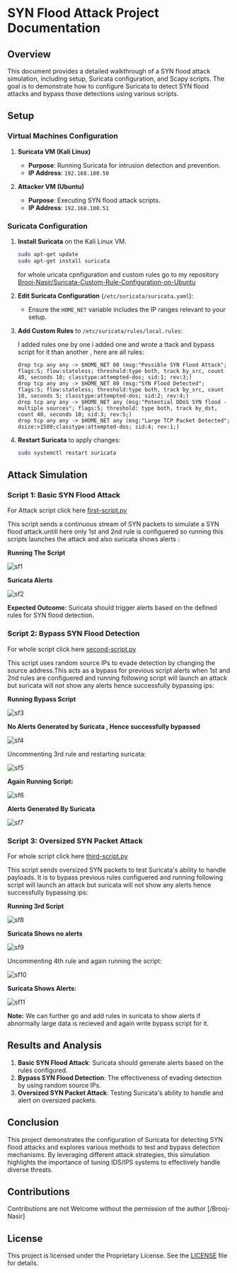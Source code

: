 # SYN Flood Attack Project Documentation

## Overview

This document provides a detailed walkthrough of a SYN flood attack simulation, including setup, Suricata configuration, and Scapy scripts. The goal is to demonstrate how to configure Suricata to detect SYN flood attacks and bypass those detections using various scripts.

## Setup

### Virtual Machines Configuration

1. **Suricata VM (Kali Linux)**
   - **Purpose**: Running Suricata for intrusion detection and prevention.
   - **IP Address**: `192.168.100.50`

2. **Attacker VM (Ubuntu)**
   - **Purpose**: Executing SYN flood attack scripts.
   - **IP Address**: `192.168.100.51`

### Suricata Configuration

1. **Install Suricata** on the Kali Linux VM.
   ```bash
   sudo apt-get update
   sudo apt-get install suricata
   ```
   for whole uricata cpnfiguration and custom rules go to my repository [Brooj-Nasir/Suricata-Custom-Rule-Configuration-on-Ubuntu](Brooj-Nasir/Suricata-Custom-Rule-Configuration-on-Ubuntu)

2. **Edit Suricata Configuration** (`/etc/suricata/suricata.yaml`):
   - Ensure the `HOME_NET` variable includes the IP ranges relevant to your setup.

3. **Add Custom Rules** to `/etc/suricata/rules/local.rules`:

   I added rules one by one i added one and wrote a ttack and bypass script for it than another , here are all rules:
   
   ```local.rules
   drop tcp any any -> $HOME_NET 80 (msg:"Possible SYN Flood Attack"; flags:S; flow:stateless; threshold:type both, track by_src, count 40, seconds 10; classtype:attempted-dos; sid:1; rev:3;)
   drop tcp any any -> $HOME_NET 80 (msg:"SYN Flood Detected"; flags:S; flow:stateless; threshold:type both, track by_src, count 10, seconds 5; classtype:attempted-dos; sid:2; rev:4;)
   drop tcp any any -> $HOME_NET any (msg:"Potential DDoS SYN flood - multiple sources"; flags:S; threshold: type both, track by_dst, count 40, seconds 10; sid:3; rev:5;)
   drop tcp any any -> $HOME_NET any (msg:"Large TCP Packet Detected"; dsize:>1500;classtype:attempted-dos; sid:4; rev:1;)
   ```

5. **Restart Suricata** to apply changes:
   ```bash
   sudo systemctl restart suricata
   ```

## Attack Simulation

### Script 1: Basic SYN Flood Attack

For Attack script click here [first-script.py](first-script.py)

This script sends a continuous stream of SYN packets to simulate a SYN flood attack.untill here only 1st and 2nd rule is configuered so running this scripts launches the attack and also suricata shows alerts : 

**Running The Script**

![sf1](https://github.com/user-attachments/assets/7825a5bc-ea39-4ff3-9f79-9f5225ef8569)

**Suricata Alerts**

![sf2](https://github.com/user-attachments/assets/d4025cca-47ac-43b9-a8c8-5513c159505f)

**Expected Outcome**: Suricata should trigger alerts based on the defined rules for SYN flood detection.

### Script 2: Bypass SYN Flood Detection

For whole script click here [second-script.py](second-script.py)

This script uses random source IPs to evade detection by changing the source address.This acts as a bypass for previous script alerts when 1st and 2nd rules are configuered and running following script will launch an attack but suricata will not show any alerts hence successfully bypassing ips:

**Running Bypass Script**


![sf3](https://github.com/user-attachments/assets/b32c8fc5-7ccd-41f4-9eea-fd6054cab71a)

**No Alerts Generated by Suricata , Hence successfully bypassed**


![sf4](https://github.com/user-attachments/assets/2d6f3574-cc8d-4890-8023-b536082c8204)

Uncommenting 3rd rule and restarting suricata:

![sf5](https://github.com/user-attachments/assets/b246a23a-a9eb-46eb-9c50-6b1888e5f31e)


**Again Running Script:**


![sf6](https://github.com/user-attachments/assets/2602f438-2e81-44db-99e1-8c6769209869)

**Alerts Generated By Suricata**


![sf7](https://github.com/user-attachments/assets/d9324153-6276-49e0-b0d8-2f9a4f6cb0da)


### Script 3: Oversized SYN Packet Attack

For whole script click here [third-script.py](third-script.py)

This script sends oversized SYN packets to test Suricata's ability to handle payloads. It is to bypass previous rules configuered and running following script will launch an attack but suricata will not show any alerts hence successfully bypassing ips:

**Running 3rd Script**

![sf8](https://github.com/user-attachments/assets/5fec7aaf-226f-4f40-9ca7-805b167b7e9d)

**Suricata Shows no alerts**


![sf9](https://github.com/user-attachments/assets/4a7244cb-9b16-4785-bc6f-e9b8c2583b01)

Uncommenting 4th rule and again running the script:

![sf10](https://github.com/user-attachments/assets/fcb56710-eec4-4153-b4a8-b70c0262042c)

**Suricata Shows Alerts:**


![sf11](https://github.com/user-attachments/assets/67c6749f-79fb-429f-bc7f-eec02cc009b1)


**Note:** We can further go and add rules in suricata to show alerts if abnormally large data is recieved and again write bypass script for it.

## Results and Analysis

1. **Basic SYN Flood Attack**: Suricata should generate alerts based on the rules configured.
2. **Bypass SYN Flood Detection**: The effectiveness of evading detection by using random source IPs.
3. **Oversized SYN Packet Attack**: Testing Suricata's ability to handle and alert on oversized packets.

## Conclusion

This project demonstrates the configuration of Suricata for detecting SYN flood attacks and explores various methods to test and bypass detection mechanisms. By leveraging different attack strategies, this simulation highlights the importance of tuning IDS/IPS systems to effectively handle diverse threats.

## Contributions

Contributions are not Welcome without the permission of the author [/Brooj-Nasir]

## License

This project is licensed under the Proprietary License. See the [LICENSE](LICENSE) file for details.


